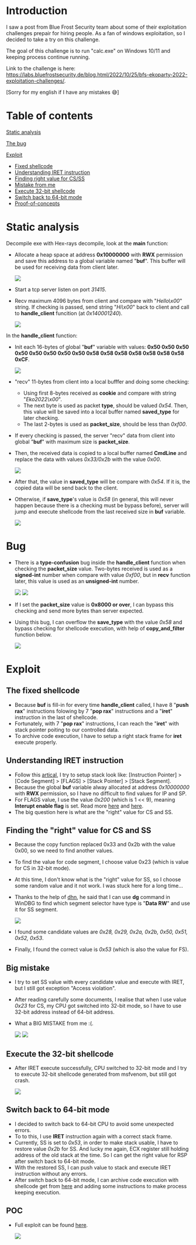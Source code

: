 # Introduction
I saw a post from Blue Frost Security team about some of their exploitation challenges prepair for hiring people. As a fan of windows exploitation, so I decided to take a try on this challenge.

The goal of this challenge is to run "calc.exe" on Windows 10/11 and keeping process continue running. 

Link to the challenge is here: https://labs.bluefrostsecurity.de/blog.html/2022/10/25/bfs-ekoparty-2022-exploitation-challenges/.

[Sorry for my english if I have any mistakes 😅]

# Table of contents
[Static analysis](https://github.com/tykawaii98/Writeups/tree/master/bfs-eko2022-challenge#static-analysis)

[The bug](https://github.com/tykawaii98/Writeups/tree/master/bfs-eko2022-challenge#bug)

[Exploit](https://github.com/tykawaii98/Writeups/tree/master/bfs-eko2022-challenge#exploit)

- [Fixed shellcode](https://github.com/tykawaii98/Writeups/tree/master/bfs-eko2022-challenge#the-fixed-shellcode)
- [Understanding IRET instruction](https://github.com/tykawaii98/Writeups/tree/master/bfs-eko2022-challenge#understanding-iret-instruction)
- [Finding right value for CS/SS](https://github.com/tykawaii98/Writeups/tree/master/bfs-eko2022-challenge#finding-the-right-value-for-cs-and-ss)
- [Mistake from me](https://github.com/tykawaii98/Writeups/tree/master/bfs-eko2022-challenge#big-mistake)
- [Execute 32-bit shellcode](https://github.com/tykawaii98/Writeups/tree/master/bfs-eko2022-challenge#execute-the-32-bit-shellcode)
- [Switch back to 64-bit mode](https://github.com/tykawaii98/Writeups/tree/master/bfs-eko2022-challenge#switch-back-to-64-bit-mode)
- [Proof-of-concepts](https://github.com/tykawaii98/Writeups/tree/master/bfs-eko2022-challenge#poc)

# Static analysis
Decompile exe with Hex-rays decompile, look at the **main** function:

- Allocate a heap space at address **0x10000000** with **RWX** permission and save this address to a global variable named "**buf**". 
This buffer will be used for receiving data from client later.

  ![](https://github.com/tykawaii98/Writeups/blob/master/bfs-eko2022-challenge/images/allocate.JPG)

- Start a tcp server listen on port *31415*. 
- Recv maximum 4096 bytes from client and compare with "*Hello\x00*" string. If checking is passed, send string "*Hi\x00*" back to client and call to **handle_client** funcition (at *0x140001240*).

  ![](https://github.com/tykawaii98/Writeups/blob/master/bfs-eko2022-challenge/images/pre_checking.JPG)

In the **handle_client** function:
- Init each 16-bytes of global "**buf**" variable with values: **0x50 0x50 0x50 0x50 0x50 0x50 0x50 0x50 0x58 0x58 0x58 0x58 0x58 0x58 0x58 0xCF**.

  ![](https://github.com/tykawaii98/Writeups/blob/master/bfs-eko2022-challenge/images/fill_in_buf.JPG)

- "recv" 11-bytes from client into a local bufffer and doing some checking:
  - Using first 8-bytes received as **cookie** and compare with string "*Eko2022\x00*".
  - The next byte is used as packet **type**, should be valued *0x54*. Then, this value will be saved into a local buffer named **saved_type** for later checking.
  - The last 2-bytes is used as **packet_size**, should be less than *0xf00*.
- If every checking is passed, the server "recv" data from client into global "**buf**" with maximum size is **packet_size**.
- Then, the received data is copied to a local buffer named **CmdLine** and replace the data with values *0x33/0x2b* with the value *0x00*.

  ![](https://github.com/tykawaii98/Writeups/blob/master/bfs-eko2022-challenge/images/check_format.JPG)

- After that, the value in **saved_type** will be compare with *0x54*. If it is, the copied data will be send back to the client. 
- Otherwise, if **save_type**'s value is *0x58* (in general, this will never happen because there is a checking must be bypass before), server will jump and execute shellcode from the last received size in **buf** variable.

  ![](https://github.com/tykawaii98/Writeups/blob/master/bfs-eko2022-challenge/images/check_type.JPG)

# Bug
- There is a **type-confusion** bug inside the **handle_client** function when checking the **packet_size** value. Two-bytes received is used as a **signed-int** number when compare with value *0xf00*, but in **recv** function later, this value is used as an **unsigned-int** number.

  ![](https://github.com/tykawaii98/Writeups/blob/master/bfs-eko2022-challenge/images/used_as_signed.JPG)
  ![](https://github.com/tykawaii98/Writeups/blob/master/bfs-eko2022-challenge/images/used_as_unsigned.JPG)
  
- If I set the **packet_size** value is **0x8000 or over**, I can bypass this checking and send more bytes than server expected. 
- Using this bug, I can overflow the **save_type** with the value *0x58* and bypass checking for shellcode execution, with help of **copy_and_filter** function below.

  ![](https://github.com/tykawaii98/Writeups/blob/master/bfs-eko2022-challenge/images/var_stack.JPG)

# Exploit
## The fixed shellcode
- Because **buf** is fill-in for every time **handle_client** called, I have 8 "**push rax**" instructions folowing by 7 "**pop rax**" instructions and a "**iret**" instruction in the last of shellcode.
- Fortunately, with 7 "**pop rax**" instructions, I can reach the "**iret**" with stack pointer poiting to our controlled data.
- To archive code execution, I have to setup a right stack frame for **iret** execute properly.

## Understanding **IRET** instruction
- Follow this [artical](http://jamesmolloy.co.uk/tutorial_html/10.-User%20Mode.html), I try to setup stack look like: [Instruction Pointer] > [Code Segment] > [FLAGS] > [Stack Pointer] > [Stack Segment]. 
- Because the global **buf** variable alway allocated at address *0x10000000* with **RWX** permission, so I have no difficult to find values for IP and SP.
- For FLAGS value, I use the value *0x200* (which is 1 << 9), meaning **Interupt enable flag** is set. Read more [here](https://mudongliang.github.io/x86/html/file_module_x86_id_145.html) and [here](https://en.wikipedia.org/wiki/FLAGS_register).
- The big question here is what are the "right" value for CS and SS.

## Finding the "right" value for CS and SS
- Because the copy function replaced 0x33 and 0x2b with the value 0x00, so we need to find another values.
- To find the value for code segment, I choose value 0x23 (which is value for CS in 32-bit mode).
- At this time, I don't know what is the "right" value for SS, so I choose some random value and it not work. I was stuck here for a long time...
- Thanks to the help of [dhn](https://twitter.com/dhn_), he said that I can use **dg** command in WinDBG to find which segment selector have type is "**Data RW**" and use it for SS segment. 

  ![](https://github.com/tykawaii98/Writeups/blob/master/bfs-eko2022-challenge/images/dhn_help.JPG)
  
- I found some candidate values are *0x28, 0x29, 0x2a, 0x2b, 0x50, 0x51, 0x52, 0x53*.
- Finally, I found the correct value is *0x53* (which is also the value for FS).
## Big mistake
- I try to set SS value with every candidate value and execute with IRET, but I still got exception "Access violation".
- After reading carefully some documents, I realise that when I use value *0x23* for CS, my CPU got switched into 32-bit mode, so I have to use 32-bit address instead of 64-bit address. 
- What a BIG MISTAKE from me :(.

  ![](https://github.com/tykawaii98/Writeups/blob/master/bfs-eko2022-challenge/images/failed_stack.jpg)
  ![](https://github.com/tykawaii98/Writeups/blob/master/bfs-eko2022-challenge/images/exception.jpg)
  
## Execute the 32-bit shellcode
- After IRET execute successfully, CPU switched to 32-bit mode and I try to execute 32-bit shellcode generated from msfvenom, but still got crash.

  ![](https://github.com/tykawaii98/Writeups/blob/master/bfs-eko2022-challenge/images/sc32_fail.JPG)

## Switch back to 64-bit mode
- I decided to switch back to 64-bit CPU to avoid some unexpected errors.
- To to this, I use **IRET** instruction again with a correct stack frame.
- Currently, SS is set to *0x53*, in order to make stack usable, I have to restore value *0x2b* for SS. And lucky me again, ECX register still holding address of the old stack at the time. So I can get the right value for RSP after switch back to 64-bit mode.
- With the restored SS, I can push value to stack and execute IRET instruction without any errors.
- After switch back to 64-bit mode, I can archive code execution with shellcode get from [here](https://www.exploit-db.com/shellcodes/49819) and adding some instructions to make process keeping execution.

## POC
- Full exploit can be found [here](https://github.com/tykawaii98/Writeups/blob/master/bfs-eko2022-challenge/sol.py).

  ![](https://github.com/tykawaii98/Writeups/blob/master/bfs-eko2022-challenge/images/poc.JPG)

